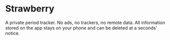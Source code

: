 # Strawberry

A private period tracker. No ads, no trackers, no remote data. All information stored on the app
stays on your phone and can be deleted at a seconds' notice.

